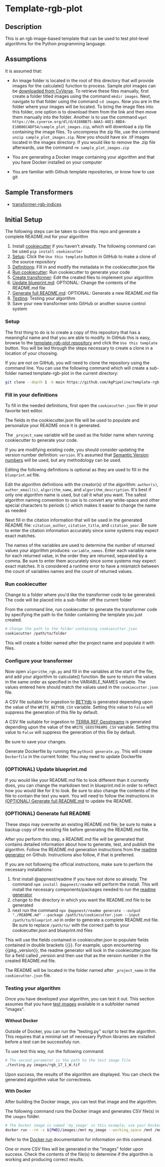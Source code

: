 # Template-rgb-plot

## Description
This is an rgb image-based template that can be used to test plot-level algorithms for the Python programming language.

## Assumptions <a name="assumptions" />
It is assumed that:

* An image folder is located in the root of this directory that will provide images for the calculate()
function to process. Sample plot images can be [downloaded from CyVerse](https://de.cyverse.org/dl/d/4108BB75-AAA3-48E1-BBD4-E10B06CADF54/sample_plot_images.zip).
To retrieve these files manually, first create a folder titled images using the command `mkdir images`.
Next, navigate to that folder using the command `cd images`.
Now you are in the folder where your images will be located.
To bring the image files into this folder, one option is to download them from the link and then move them manually into the folder.
Another is to use the command `wget https://de.cyverse.org/dl/d/4108BB75-AAA3-48E1-BBD4-E10B06CADF54/sample_plot_images.zip`, which will download a zip file containing the image files.
To uncompress the zip file, use the command `unzip sample_plot_images.zip`.
Now you should have six .tif images located in the images directory.
If you would like to remove the .zip file afterwards, use the command `rm sample_plot_images.zip`

* You are generating a Docker image containing your algorithm and that you have Docker installed on your
computer

* You are familiar with Github template repositories, or know how to use git

## Sample Transformers
* [transformer-rgb-indices](https://github.com/AgPipeline/transformer-rgb-indices)

## Initial Setup
The following steps can be taken to clone this repo and generate a complete README.md
for your algorithm

1. Install [cookiecutter](https://cookiecutter.readthedocs.io/en/1.7.2/first_steps.html#learn-the-basics-of-cookiecutter-by-creating-a-cookiecutter) if you haven't already. The following command can be used ```pip install cookiecutter```
2. [Setup](#setup): Click the `Use this template` button in GitHub to make a clone of the source repository
3. [Definitions](#definitions): Fill in and modify the metadata in the cookiecutter.json file
4. [Run cookiecutter](#run_cc): Run cookiecutter to generate your code
5. [Create transformer](#transformer): Edit the created files to implement your algorithm
6. [Update blueprint.md](#update_blueprint): OPTIONAL: Change the contents of the README.md file
7. [Generate full README.md](#readme): OPTIONAL: Generate a new README.md file
8. [Testing](#testing): Testing your algorithm
9. Save your new transformer onto GitHub or another source control system

### Setup <a name="setup"/>

The first thing to do is to create a copy of this repository that has a meaningful name and that you are able to modify.
In GitHub this is easy, browse to the [template-rgb-plot repository](https://github.com/AgPipeline/template-rgb-plot) and click the `Use this template` button.
You will be led through the steps necessary to create a clone in a location of your choosing.

If you are not on GitHub, you will need to clone the repository using the command line.
You can use the following command which will create a sub-folder named template-rgb-plot in the current directory:
```bash
git clone --depth 1 -b main https://github.com/AgPipeline/template-rgb-plot
```

### Fill in your definitions <a name="definitions" />
To fill in the needed definitions, first open the `cookiecutter.json` file in your favorite text editor.

The fields in the cookiecutter.json file will be used to populate and personalize your README once it is generated.

The `_project_name` variable will be used as the folder name when running cookiecutter to generate your code.

If you are modifying existing code, you should consider updating the version number definition: `version`.
It's assumed that [Semantic Version numbers](https://semver.org/) will be used, but any methodology can be used.

Editing the following definitions is optional as they are used to fill in the `blueprint.md` file.

Edit the algorithm definitions with the creator(s) of the algorithm: `author(s)`, `author_email(s)`, `algorithm_name`, and `algorithm_description`.
It's best if only one algorithm name is used, but call it what you want.
The safest algorithm naming convention to use is to convert any white-space and other special characters to periods (.) which makes it easier to change the name as needed

Next fill in the citation information that will be used in the generated README file: `citation_author`, `citation_title`, and `citation_year`.
Be sure to enter the citation information accurately since some systems may expect exact matches.

The names of the variables are used to determine the number of returned values your algorithm produces: `variable_names`.
Enter each variable name for each returned value, in the order they are returned, separated by a comma.
Be sure to enter them accurately since some systems may expect exact matches.
It is considered a runtime error to have a mismatch between the count of variables names and the count of returned values.

### Run cookiecutter <a name="run_cc"/>
Change to a folder where you'd like the transformer code to be generated.
The code will be placed into a sub-folder off the current folder

From the command line, run cookiecutter to generate the transformer code by specifying the path to the folder containing the template you just created.
```bash
# Change the path to the folder containing cookiecutter.json 
cookiecutter /path/to/folder
```

This will create a folder named after the project name and populate it with files.

### Configure your transformer <a name="transformer">

Now open `algorithm_rgb.py` and fill in the variables at the start of the file, and add your algorithm to calculate() function.
Be sure to return the values in the same order as specified in the VARIABLE_NAMES variable.
The values entered here should match the values used in the `cookiecutter.json` file.

A CSV file suitable for ingestion to [BETYdb](https://www.betydb.org/) is generated depending upon the value of the `WRITE_BETYDB_CSV` variable.
Setting this value to `False` will suppress the generation of this file by default.

A CSV file suitable for ingestion to [TERRA REF Geostreams](https://docs.terraref.org/user-manual/data-products/environmental-conditions) is generated depending upon the value of the `WRITE_GEOSTREAMS_CSV` variable.
Setting this value to `False` will suppress the generation of this file by default.

Be sure to save your changes.

Generate Dockerfile by running the `python3 generate.py`.
This will create `Dockerfile` in the current folder.
You may need to update Dockerfile 

### (OPTIONAL) Update blueprint.md <a name="update_blueprint" />
If you would like your README.md file to look different than it currently does, you can change the markdown text in blueprint.md in order to reflect how you would like for it to look.
Be sure to also change the contents of the file to contain the text you want.
You will need to follow the instructions in [(OPTIONAL) Generate full README.md](#readme) to update the README.

### (OPTIONAL) Generate full README <a name="readme" />

These steps may overwrite an existing README.md file; be sure to make a backup copy of the existing file before generating the README.md file.

After you perform this step, a README.md file will be generated that contains detailed information about how to generate, test, and publish the algorithm.
Follow the README.md generation instructions from the [readme generator](https://github.com/andreasbm/readme) on Github.
Instructions also follow, if that is preferred.

If you are not following the official instructions, make sure to perform the necessary installations:

1. first install @appnest/readme if you have not done so already.
The command `npm install @appnest/readme` will perform the install.
This will install the necessary components/packages needed to run the [readme generator](https://github.com/andreasbm/readme)
2. change to the directory in which you want the README.md file to be generated
3. next run the command ```npx @appnest/readme generate --output "./README.md" --package /path/to/cookiecutter.json --input /path/to/blueprint.md``` in order to generate a complete README.md file.
Be sure to replace `/path/to/` with the correct path to your cookiecutter.json and blueprint.md files

This will use the fields contained in cookiecutter.json to populate fields contained in double brackets {{}}. 
For example, upon encountering {{pkg._version}}, the readme generator will look in the cookiecutter.json file for a field called _version and then use that as the version number in the created README.md file.
 
The README will be located in the folder named after `_project_name` in the `cookiecutter.json` file.

### Testing your algorithm <a name="testing" />

Once you  have developed your algorithm, you can test it out.
This section assumes that you have [test images](#assumptions) available in a subfolder named "images".

#### Without Docker

Outside of Docker, you can run the "testing.py" script to test the algorithm.
This requires that a minimal set of necessary Python libraries are installed before a test can be successfuly run.

To use test this way, run the following command:
```bash
# The second parameter is the path to the test image file
./testing.py images/rgb_17_1_W.tif
```

Upon success, the results of the algorithm are displayed.
You can check the generated algorithm value for correctness.

#### With Docker

After building the Docker image, you can test that image and the algorithm.

The following command runs the Docker image and generates CSV file(s) in the `images` folder.
```bash
# The Docker image is named 'my_image' in this example; use your Docker image name instead
docker run --rm -v ${PWD}/images:/mnt my_image --working_space /mnt /mnt/rgb_17_7_W.tif
```

Refer to the [Docker run](https://docs.docker.com/engine/reference/commandline/run/) documentation for information on this command.

One or more CSV files will be generated in the "images" folder upon success.
Check the contents of the file(s) to determine if the algorithm is working and producing correct results.
